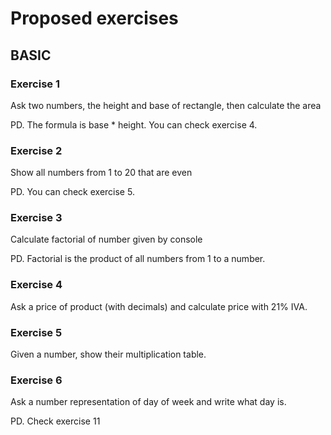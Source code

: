 # Proposed exercises

## BASIC
### Exercise 1
Ask two numbers, the height and base of rectangle, then calculate the area

PD. The formula is base * height. You can check exercise 4.

### Exercise 2
Show all numbers from 1 to 20 that are even

PD. You can check exercise 5.

### Exercise 3
Calculate factorial of number given by console

PD. Factorial is the product of all numbers from 1 to a number.

### Exercise 4
Ask a price of product (with decimals) and calculate price with 21% IVA. 

### Exercise 5
Given a number, show their multiplication table.

### Exercise 6
Ask a number representation of day of week and write what day is.

PD. Check exercise 11
